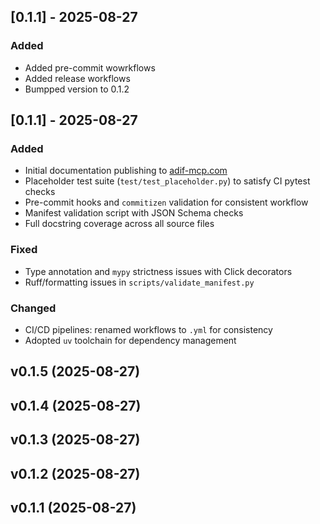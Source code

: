 ## [0.1.1] - 2025-08-27
### Added
- Added pre-commit wowrkflows
- Added release workflows
- Bumpped version to 0.1.2

## [0.1.1] - 2025-08-27
### Added
- Initial documentation publishing to [adif-mcp.com](https://adif-mcp.com)
- Placeholder test suite (`test/test_placeholder.py`) to satisfy CI pytest checks
- Pre-commit hooks and `commitizen` validation for consistent workflow
- Manifest validation script with JSON Schema checks
- Full docstring coverage across all source files

### Fixed
- Type annotation and `mypy` strictness issues with Click decorators
- Ruff/formatting issues in `scripts/validate_manifest.py`

### Changed
- CI/CD pipelines: renamed workflows to `.yml` for consistency
- Adopted `uv` toolchain for dependency management

## v0.1.5 (2025-08-27)

## v0.1.4 (2025-08-27)

## v0.1.3 (2025-08-27)

## v0.1.2 (2025-08-27)

## v0.1.1 (2025-08-27)
